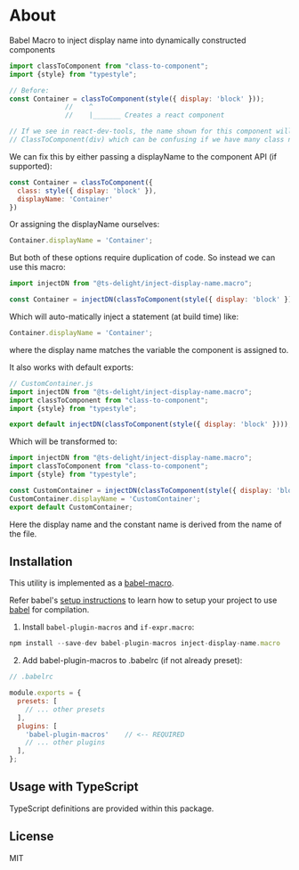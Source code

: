 # About

Babel Macro to inject display name into dynamically constructed components

```js
import classToComponent from "class-to-component";
import {style} from "typestyle";

// Before:
const Container = classToComponent(style({ display: 'block' }));
              //    ^
              //    |_______ Creates a react component

// If we see in react-dev-tools, the name shown for this component will be 
// ClassToComponent(div) which can be confusing if we have many class names
```

We can fix this by either passing a displayName to the component API (if supported):

```js
const Container = classToComponent({
  class: style({ display: 'block' }),
  displayName: 'Container'
})
```

Or assigning the displayName ourselves: 

```js
Container.displayName = 'Container';
```

But both of these options require duplication of code. 
So instead we can use this macro:

```js
import injectDN from "@ts-delight/inject-display-name.macro";

const Container = injectDN(classToComponent(style({ display: 'block' })));
```

Which will auto-matically inject a statement (at build time) like:

```js
Container.displayName = 'Container';
```

where the display name matches the variable the component is assigned to.

It also works with default exports: 

```js
// CustomContainer.js
import injectDN from "@ts-delight/inject-display-name.macro";
import classToComponent from "class-to-component";
import {style} from "typestyle";

export default injectDN(classToComponent(style({ display: 'block' })));
```

Which will be transformed to: 

```js
import injectDN from "@ts-delight/inject-display-name.macro";
import classToComponent from "class-to-component";
import {style} from "typestyle";

const CustomContainer = injectDN(classToComponent(style({ display: 'block' })));
CustomContainer.displayName = 'CustomContainer';
export default CustomContainer;
```

Here the display name and the constant name is derived from the name of the file.

## Installation

This utility is implemented as a [babel-macro](https://github.com/kentcdodds/babel-plugin-macros).

Refer babel's [setup instructions](https://babeljs.io/setup) to learn how to setup your project to use [babel](https://babeljs.io) for compilation.

1. Install `babel-plugin-macros` and `if-expr.macro`:

```js
npm install --save-dev babel-plugin-macros inject-display-name.macro
```

2. Add babel-plugin-macros to .babelrc (if not already preset):

```js
// .babelrc

module.exports = {
  presets: [
    // ... other presets
  ],
  plugins: [
    'babel-plugin-macros'    // <-- REQUIRED
    // ... other plugins
  ],
};
```

## Usage with TypeScript

TypeScript definitions are provided within this package.

## License

MIT
